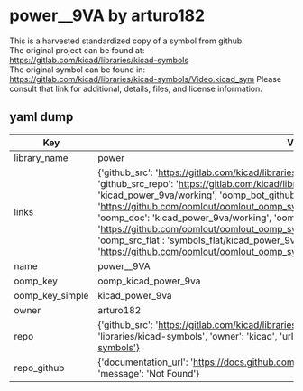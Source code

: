 # power__9VA by arturo182  
This is a harvested standardized copy of a symbol from github.  
The original project can be found at:  
https://gitlab.com/kicad/libraries/kicad-symbols  
The original symbol can be found in:
https://gitlab.com/kicad/libraries/kicad-symbols/Video.kicad_sym
Please consult that link for additional, details, files, and license information.  
## yaml dump  
| Key | Value |  
| --- | --- |  
| library_name | power |  
| links | {'github_src': 'https://gitlab.com/kicad/libraries/kicad-symbols/Video.kicad_sym', 'github_src_repo': 'https://gitlab.com/kicad/libraries/kicad-symbols', 'oomp_bot': 'kicad_power_9va/working', 'oomp_bot_github': 'https://github.com/oomlout/oomlout_oomp_symbol_bot/tree/main/kicad_power_9va/working', 'oomp_doc': 'kicad_power_9va/working', 'oomp_doc_github': 'https://github.com/oomlout/oomlout_oomp_symbol_doc/tree/main/kicad_power_9va/working', 'oomp_src_flat': 'symbols_flat/kicad_power_9va/working', 'oomp_src_flat_github': 'https://github.com/oomlout/oomlout_oomp_symbol_src/tree/main/kicad_power_9va/working'} |  
| name | power__9VA |  
| oomp_key | oomp_kicad_power_9va |  
| oomp_key_simple | kicad_power_9va |  
| owner | arturo182 |  
| repo | {'github_src': 'https://gitlab.com/kicad/libraries/kicad-symbols/Video.kicad_sym', 'name': 'libraries/kicad-symbols', 'owner': 'kicad', 'url': 'https://gitlab.com/kicad/libraries/kicad-symbols'} |  
| repo_github | {'documentation_url': 'https://docs.github.com/rest/repos/repos#get-a-repository', 'message': 'Not Found'} |  

